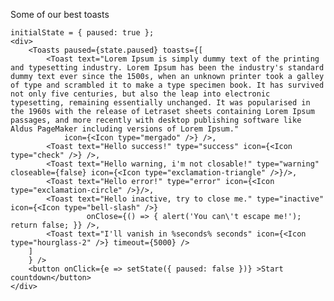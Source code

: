 Some of our best toasts

    initialState = { paused: true };
    <div>
        <Toasts paused={state.paused} toasts={[
            <Toast text="Lorem Ipsum is simply dummy text of the printing and typesetting industry. Lorem Ipsum has been the industry's standard dummy text ever since the 1500s, when an unknown printer took a galley of type and scrambled it to make a type specimen book. It has survived not only five centuries, but also the leap into electronic typesetting, remaining essentially unchanged. It was popularised in the 1960s with the release of Letraset sheets containing Lorem Ipsum passages, and more recently with desktop publishing software like Aldus PageMaker including versions of Lorem Ipsum."
                icon={<Icon type="mergado" />} />,
            <Toast text="Hello success!" type="success" icon={<Icon type="check" />} />,
            <Toast text="Hello warning, i'm not closable!" type="warning" closeable={false} icon={<Icon type="exclamation-triangle" />}/>,
            <Toast text="Hello error!" type="error" icon={<Icon type="exclamation-circle" />}/>,
            <Toast text="Hello inactive, try to close me." type="inactive" icon={<Icon type="bell-slash" />}
                     onClose={() => { alert('You can\'t escape me!'); return false; }} />,
            <Toast text="I'll vanish in %seconds% seconds" icon={<Icon type="hourglass-2" />} timeout={5000} />
        ]
        } />
        <button onClick={e => setState({ paused: false })} >Start countdown</button>
    </div>
